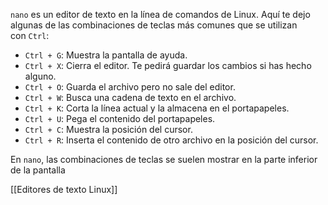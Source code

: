 `nano` es un editor de texto en la línea de comandos de Linux. Aquí te dejo algunas de las combinaciones de teclas más comunes que se utilizan con `Ctrl`:

- `Ctrl + G`: Muestra la pantalla de ayuda.
- `Ctrl + X`: Cierra el editor. Te pedirá guardar los cambios si has hecho alguno.
- `Ctrl + O`: Guarda el archivo pero no sale del editor.
- `Ctrl + W`: Busca una cadena de texto en el archivo.
- `Ctrl + K`: Corta la línea actual y la almacena en el portapapeles.
- `Ctrl + U`: Pega el contenido del portapapeles.
- `Ctrl + C`: Muestra la posición del cursor.
- `Ctrl + R`: Inserta el contenido de otro archivo en la posición del cursor.

En `nano`, las combinaciones de teclas se suelen mostrar en la parte inferior de la pantalla


[[Editores de texto Linux]]